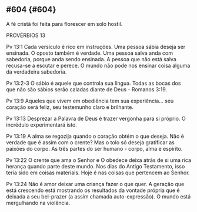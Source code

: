 ## #604 {#604}

A fé cristã foi feita para florescer em solo hostil.

PROVÉRBIOS 13

Pv 13:1 Cada versículo é rico em instruções. Uma pessoa sábia deseja ser ensinada. O oposto também é verdade. Uma pessoa salva anda com sabedoria, porque anda sendo ensinada. A pessoa que não está salva recusa-se a escutar e perece. O mundo não pode nos ensinar coisa alguma da verdadeira sabedoria.

Pv 13:2-3 O sábio é aquele que controla sua língua. Todas as bocas dos que não são sábios serão caladas diante de Deus - Romanos 3:19.

Pv 13:9 Aqueles que vivem em obediência tem sua experiência... seu coração será feliz, seu testemunho claro e brilhante.

Pv 13:13 Desprezar a Palavra de Deus é trazer vergonha para si próprio. O incrédulo experimentará isto.

Pv 13:19 A alma se regozija quando o coração obtém o que deseja. Não é verdade que é assim com o crente? Mas o tolo só deseja gratificar as paixões do corpo. As três partes do ser humano - corpo, alma e espírito.

Pv 13:22 O crente que ama o Senhor e O obedece deixa atrás de si uma rica herança quando parte deste mundo. Nos dias do Antigo Testamento, isso teria sido em coisas materiais. Hoje é nas coisas que pertencem ao Senhor.

Pv 13:24 Não é amor deixar uma criança fazer o que quer. A geração que está crescendo está mostrando os resultados da vontade própria que é deixada a seu bel-prazer (a assim chamada auto-expressão). O mundo está mergulhando na violência.